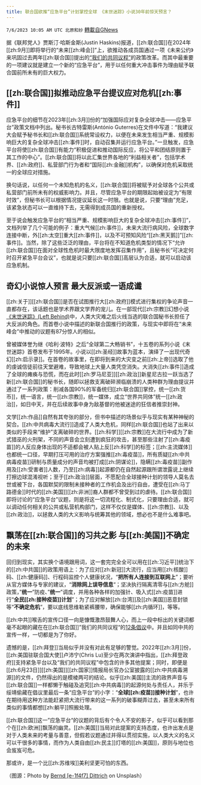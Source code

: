 ```yaml
---
title: 联合国欲推“应急平台”计划掌控全球 《末世迷踪》小说30年前惊天预言？
---
```

`7/6/2023 10:05 AM UTC 北原和紗` [轉載自GNews](https://gnews.org/articles/1440851)

据《联邦党人》贾斯汀·哈斯金斯(Justin Haskins)报道，[[zh:联合国]]在2024年[[zh:9月]]即将举行的“未来[[zh:峰会]]”上，欲推动各成员国通过一项《未来公约》来巩固过去两年[[zh:联合国]]提出的[“我们的共同议程”](https://www.un.org/en/common-agenda)的政策改革。而其中最重要的一项建议就是建立一个新的“应急平台”，用于以任何重大冲击事件为理由赋予联合国前所未有的巨大权力。

## [[zh:联合国]]拟推动应急平台提议应对危机[[zh:事件]]

应急平台的细节在2023年[[zh:3月]]份的“加强国际应对复杂全球冲击——应急平台”政策文档中列出。秘书长古特雷斯(António Guterres)在文件中写道：“我建议大会赋予秘书长和[[zh:联合国]]系统常设权力，以便在未来发生相当严重、规模影响巨大的复杂全球冲击[[zh:事件]]时，自动召集并运行应急平台。”一旦触发，应急平台将使[[zh:联合国]]有能力“积极促进和推动国际反应，将公平和团结原则置于其工作的中心”。[[zh:联合国]]将以此汇集世界各地的“利益相关者”，包括学术界、[[zh:政府]]、私营部门行为者和“国际[[zh:金融]]机构”，以确保对危机采取统一的全球应对措施。

换句话说，以任何一个未知危机的名义，[[zh:联合国]]将被赋予对全球各个公共或私营部门前所未有的权威影响力。并且，尽管应急平台的期限起始被设定为“有限时效”，但秘书长可以根据情况提议延长这一时限。也就是说，只要“理由”充足，该紧急状态可以一直维持下去，无需得到成员国的重新授权。

至于说会触发应急平台的“相当严重、规模影响巨大的复杂全球冲击[[zh:事件]]”，文档列举了几个可能的例子：重大气候[[zh:事件]]，未来大流行病风险，全球数字连接中断，外[[zh:太空]]重大[[zh:事件]]，以及不可预知风险“[[zh:黑天鹅]]”[[zh:事件]]。当然，除了这些泛泛的理由，平台将在不知道危机类型的情况下“允许[[zh:联合国]]在面对全球性危机时最大限度地发挥召集作用”，且秘书长“可决定何时召开紧急平台会议”，也就是说只要[[zh:联合国]]高层认为合适，就可以启动该应急机制。

## 奇幻小说惊人预言 最大反派或一语成谶

[[zh:关于]][[zh:联合国]]是否在试图推行大[[zh:政府]]模式进行集权的争论声音一直都存在，该话题也是学术界跟文学界的宠儿。在一部现代[[zh:宗教]]幻想小说[《末世迷踪》(Left Behind)](https://www.books.com.tw/products/CN10099146)中，人类大灾难之后火线当选的联合国秘书长担任了大反派的角色。而首卷小说中描述的新联合国推行的政策，与现实中即将在“未来峰会”中推动的议题有87分惊人的相似。

曾被媒体誉为继《哈利·波特》之后“全球第二大畅销书”，十五卷的系列小说《末世迷踪》首卷发布于1995年。小说以[[zh:圣经]]故事为蓝本，演绎了一出现代奇幻[[zh:启示录]]。在首卷的故事里，在即将到来的大灾变之前[[zh:上帝]]选取了他的虔诚信徒前往天堂避难，导致地球上大量人类凭空消失。大消失[[zh:事件]]造成了全球的瘫痪与恐慌，而在此时[[zh:罗马尼亚]][[zh:政治]]新星尼古拉一跃当选了新[[zh:联合国]]的秘书长，随即以拯救支离破碎濒临崩溃的人类种群为理由提议并通过了一系列政策：削减各国90%的军备统归[[zh:联合国]]掌控，统一[[zh:货币]]，统一语言，统一[[zh:宗教]]，统一媒体，成立“世界共同体”统一[[zh:政治]]，如日中天，并在后续故事中身为敌基督的他被迷途的狂信者推崇封神。

文学[[zh:作品]]自然有其夸张的部分，但书中描述的场景似乎与现实有某种神秘的契合。[[zh:中共病毒大流行]]造成了人类大危机，同样[[zh:联合国]]也站了出来以类似的手段来“维护”支离破碎的世界。[[zh:科学]][[zh:宗教]]在大流行中成为了新式猎巫的火刑架，不同的声音会立刻遭到疯狂的攻击，甚至那些注射了[[zh:毒疫苗]]的人反应身体出现的不适都会被人贴上反[[zh:科学]]的标签；[[zh:主流媒体]]也都统一口径，早期打压可用的治疗方案强推[[zh:毒疫苗]]，所有质疑[[zh:中共病毒疫苗]]研制与质量成分的声音均被打成[[zh:阴谋论]]，隐瞒[[zh:毒疫苗]]副作用及[[zh:受害者]]人数，乃至[[zh:病毒]]起源都仍在自然起源跟所谓泄露说上继续打擦边球混淆视听；至于[[zh:政治]]层面，不愿配合全球接种计划的领导人莫名去世或被下台，各国默契的限制未接种者的工作机会及出行自由，遭受在[[zh:马丁路德金]]时代的[[zh:美国]][[zh:非洲]]裔人群都不曾受到过的虐待。[[zh:联合国]]即将讨论的“应急平台”议题，则是将这一切流程化、制式化，只要理由合适，就可以调动任何相关的公共或私营机构部门，这样不仅仅是媒体、[[zh:宗教]]、以及[[zh:政治]]，以拯救人类的大义影响与统筹其他的领域，想必也不是什么难事吧。

## 飘荡在[[zh:联合国]]的习共之影 与[[zh:美国]]不确定的未来

回归到现实，其实换个语境跟用词，这一套完完全全可以用在[[zh:习近平]]统治下的[[zh:中共国]]的政策用语上：为了应对[[zh:新冠]]大流行，应当用[[zh:核酸]]码、[[zh:健康码]]、行程码监控个人健康状况，“**把所有人连接到互联网上**”；要听从官方媒体与专家的建议，“**消除网上误导信息**“；坚决执行隔离清零与[[zh:方舱]]政策，”**统一**”防疫、”**统一**”调度，并用各种各样的加强针、吸入式[[zh:疫苗]]进行“**全民[[zh:接种疫苗]]计划**”；为了应对解放[[zh:台湾]]及[[zh:美国]]恶意封锁等“**不确定危机**“，要以底线思维勒紧裤腰带，确保能够[[zh:内循环]]，等等。

[[zh:中共]]喉舌的宣传口径一向是慷慨激昂鼓舞人心，而上一段中标出的关键词都毫不起眼的藏在在[[zh:联合国]]”我们的共同议程“的[12条倡议](https://www.un.org/en/common-agenda)中。并且如同中共的宣传一样，一切都是为了你好。

遗憾的是，[[zh:拜登]]当局似乎并没有对此有足够的警觉。2022年[[zh:3月]]份，[[zh:美国驻联合国大使]]卢沛宁(Chris Lu)至少在两次演讲中指出，[[zh:拜登政府]]支持紧急平台以及“我们的共同议程”中包含的许多其他提案；同时，即便是[[zh:6月23日]][[zh:美国]][[zh:国家]]情报局长官办公室披露的[[zh:中共病毒溯源]]的文件，仍然得出的是模棱两可的结论。似乎[[zh:美国]]主流的政界声音与[[zh:联合国]]一样都懒于触碰及追究[[zh:中共病毒]]的起源何处与责任人，并乐于绥靖偷藏在倡议里最后一条“应急平台”的小字：“**全球[[zh:疫苗]]接种计划**”，也许在期待用这种方法能赶紧把大流行带来的这一系列的破事糊弄过去，甚至未来所有类似的事情都想[[zh:躺平]]照搬处理。

[[zh:联合国]]这一”应急平台“的议题的背后有个令人不安的影子，似乎可以看到那个在[[zh:欧洲]]飘荡的幽灵。[[zh:美国]]当局对此提案的支持态度，也许出发点是对于人类未来的考量与善意，但假若议题通过并得以贯彻实施，以人类大义的名义可以干很多的事情，而作为人类自由[[zh:民主]]灯塔的[[zh:美国]]，原则与地位也会岌岌可危。

那或许，是一个比[[zh:苏维埃]]美利坚更可怕的东西。

（图源：Photo by [Bernd [e-1f4f7] Dittrich](https://unsplash.com/@hdbernd?utm_source=unsplash&utm_medium=referral&utm_content=creditCopyText) on Unsplash）
